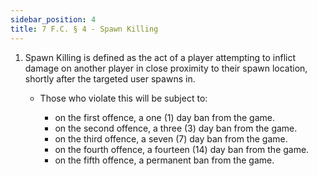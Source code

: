 ```yaml
---
sidebar_position: 4
title: 7 F.C. § 4 - Spawn Killing
---
```


<ol type="1">
	<li>Spawn Killing is defined as the act of a player attempting to inflict damage on another player in close proximity to their spawn location, shortly after the targeted user spawns in.</li>
	<ul>
		<li>Those who violate this will be subject to:</li>
		<ul>
			<li>on the first offence, a one (1) day ban from the game.</li>
			<li>on the second offence, a three (3) day ban from the game.</li>
			<li>on the third offence, a seven (7) day ban from the game.</li>
			<li>on the fourth offence, a fourteen (14) day ban from the game.</li>
			<li>on the fifth offence, a permanent ban from the game.</li>
		</ul>
	</ul>
</ol>